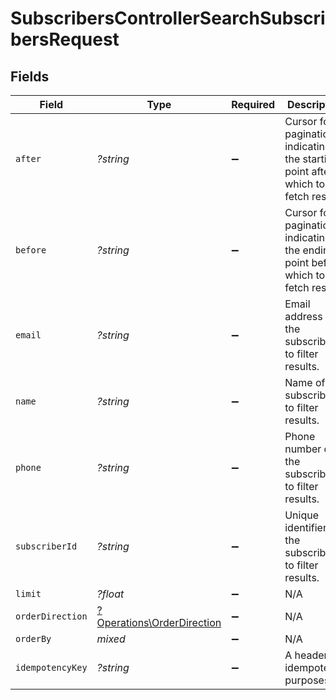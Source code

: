 # SubscribersControllerSearchSubscribersRequest


## Fields

| Field                                                                             | Type                                                                              | Required                                                                          | Description                                                                       |
| --------------------------------------------------------------------------------- | --------------------------------------------------------------------------------- | --------------------------------------------------------------------------------- | --------------------------------------------------------------------------------- |
| `after`                                                                           | *?string*                                                                         | :heavy_minus_sign:                                                                | Cursor for pagination indicating the starting point after which to fetch results. |
| `before`                                                                          | *?string*                                                                         | :heavy_minus_sign:                                                                | Cursor for pagination indicating the ending point before which to fetch results.  |
| `email`                                                                           | *?string*                                                                         | :heavy_minus_sign:                                                                | Email address of the subscriber to filter results.                                |
| `name`                                                                            | *?string*                                                                         | :heavy_minus_sign:                                                                | Name of the subscriber to filter results.                                         |
| `phone`                                                                           | *?string*                                                                         | :heavy_minus_sign:                                                                | Phone number of the subscriber to filter results.                                 |
| `subscriberId`                                                                    | *?string*                                                                         | :heavy_minus_sign:                                                                | Unique identifier of the subscriber to filter results.                            |
| `limit`                                                                           | *?float*                                                                          | :heavy_minus_sign:                                                                | N/A                                                                               |
| `orderDirection`                                                                  | [?Operations\OrderDirection](../../Models/Operations/OrderDirection.md)           | :heavy_minus_sign:                                                                | N/A                                                                               |
| `orderBy`                                                                         | *mixed*                                                                           | :heavy_minus_sign:                                                                | N/A                                                                               |
| `idempotencyKey`                                                                  | *?string*                                                                         | :heavy_minus_sign:                                                                | A header for idempotency purposes                                                 |